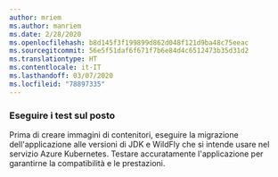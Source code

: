 ```yaml
---
author: mriem
ms.author: manriem
ms.date: 2/28/2020
ms.openlocfilehash: b8d145f3f199899d862d048f121d9ba48c75eeac
ms.sourcegitcommit: 56e5f51daf6f671f7b6e84d4c6512473b35d31d2
ms.translationtype: HT
ms.contentlocale: it-IT
ms.lasthandoff: 03/07/2020
ms.locfileid: "78897335"
---
```

### <a name="perform-in-place-testing"></a>Eseguire i test sul posto

Prima di creare immagini di contenitori, eseguire la migrazione dell'applicazione alle versioni di JDK e WildFly che si intende usare nel servizio Azure Kubernetes. Testare accuratamente l'applicazione per garantirne la compatibilità e le prestazioni.
